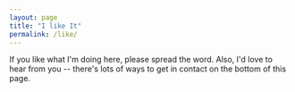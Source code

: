 ```yaml
---
layout: page
title: "I like It"
permalink: /like/
---
```

If you like what I'm doing here, please spread the word. Also, I'd love to hear from you -- there's lots of ways to get in contact on the bottom of this page.